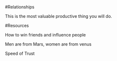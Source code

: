 
#Relationships

This is the most valuable productive thing you will do.

#Resources

How to win friends and influence people

Men are from Mars, women are from venus

Speed of Trust
